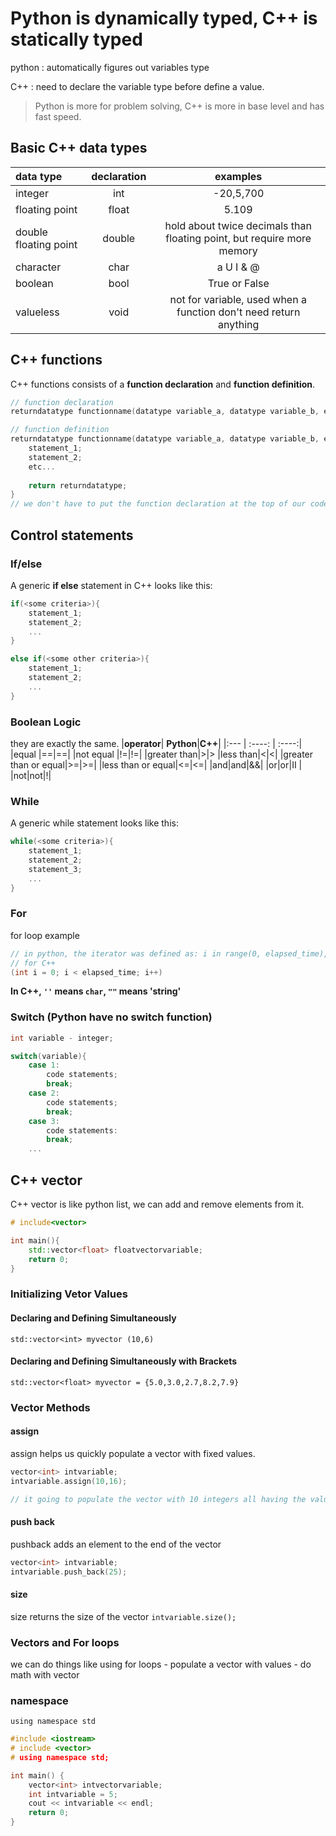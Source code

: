 # Python is **dynamically typed**, C++ is **statically typed**

python
: automatically figures out variables type

C++
: need to declare the variable type before define a value. 
> Python is more for problem solving, C++ is more in base level and has fast speed. 

## Basic C++ data types
| **data type**| **declaration** | examples|
| :----        |    :----:       |   :--:  |
| integer      | int           | -20,5,700 |
| floating point   | float        | 5.109|
|double floating point|double| hold about twice decimals than floating point, but require more memory|
|character|char|a U I & @|
|boolean|bool| True or False|
|valueless|void|not for variable, used when a function don't need return anything|

## C++ functions
C++ functions consists of a **function declaration** and **function definition**.

```c++
// function declaration
returndatatype functionname(datatype variable_a, datatype variable_b, etc.);

// function definition 
returndatatype functionname(datatype variable_a, datatype variable_b, etc.){
    statement_1;
    statement_2;
    etc...
    
    return returndatatype;
}
// we don't have to put the function declaration at the top of our code to get a working solution. For doing that, we have to define our function before the main() function not after.
```
## Control statements
### If/else
A generic **if else** statement in C++ looks like this:
```c++
if(<some criteria>){
    statement_1;
    statement_2;
    ...
}

else if(<some other criteria>){
    statement_1;
    statement_2;
    ...
}
```

### Boolean Logic
they are exactly the same.
|**operator**| **Python**|**C++**|
|:---        |   :----:   |   :----:|
|equal       |==|==|
|not equal |!=|!=|
|greater than|>|>
|less than|<|<|
|greater than or equal|>=|>=|
|less than or equal|<=|<=|
|and|and|&&|
|or|or|II |
|not|not|!|

### While
A generic while statement looks like this:
```c++
while(<some criteria>){
    statement_1;
    statement_2;
    statement_3;
    ...
}
```
### For
for loop example
```c++
// in python, the iterator was defined as: i in range(0, elapsed_time), range() generates a list of numers. 
// for C++
(int i = 0; i < elapsed_time; i++)

```
**In C++, `''` means `char`, `""` means 'string'**

### Switch (Python have no switch function)
```c++
int variable - integer;

switch(variable){
    case 1:
        code statements;
        break;
    case 2:
        code statements;
        break;
    case 3:
        code statements:
        break;
    ...

```
## C++ vector
C++ vector is like python list, we can add and remove elements from it. 
```c++
# include<vector>

int main(){
    std::vector<float> floatvectorvariable;
    return 0;
}

```
### Initializing Vetor Values
#### Declaring and Defining Simultaneously
`std::vector<int> myvector (10,6)`
#### Declaring and Defining Simultaneously  with Brackets
`std::vector<float> myvector = {5.0,3.0,2.7,8.2,7.9}`
### Vector Methods
#### assign
assign helps us quickly populate a vector with fixed values.
```c++
vector<int> intvariable;
intvariable.assign(10,16);

// it going to populate the vector with 10 integers all having the value of 16
```
#### push back
pushback adds an element to the end of the vector
```c++
vector<int> intvariable;
intvariable.push_back(25);
```
#### size
size returns the size of the vector
`intvariable.size();`

### Vectors and For loops
we can do things like using for loops
    - populate a vector with values
    - do math with vector

### namespace
`using namespace std`
```c++
#include <iostream>
# include <vector>
# using namespace std;

int main() {
    vector<int> intvectorvariable;
    int intvariable = 5;
    cout << intvariable << endl;
    return 0;
}
```
